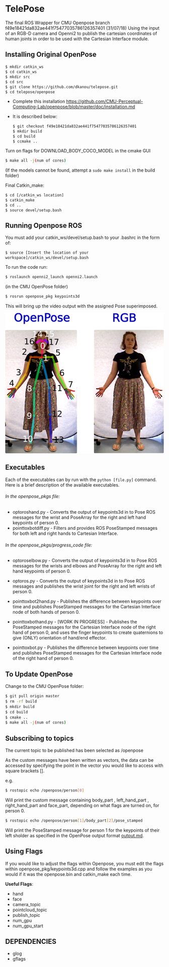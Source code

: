 # TelePose

The final ROS Wrapper for CMU Openpose branch  f49e18421da832ae441f75477035786126357401  (31/07/18) Using the input of an RGB-D camera and Openni2 to publish the cartesian coordinates of human joints in order to be used with the Cartesian Interface module.


## Installing Original OpenPose
``` 
$ mkdir catkin_ws 
$ cd catkin_ws 
$ mkdir src 
$ cd src 
$ git clone https://github.com/dkanou/telepose.git 
$ cd telepose/openpose
```

* Complete this installation https://github.com/CMU-Perceptual-Computing-Lab/openpose/blob/master/doc/installation.md
* It is described below:

    ```$ git clone https://github.com/CMU-Perceptual-Computing-Lab/openpose
    $ git checkout f49e18421da832ae441f75477035786126357401 
    $ mkdir build 
    $ cd build 
    $ ccmake .. 
Turn on flags for DOWNLOAD_BODY_COCO_MODEL in the cmake GUI
```bash
$ make all -j(num of cores)
```
(If the models cannot be found, attempt a `sudo make install` in the build folder)


Final Catkin_make:

``` 
$ cd [/catkin_ws location]
$ catkin_make
$ cd .. 
$ source devel/setup.bash 
```

## Running Openpose ROS
You must add your catkin_ws/devel/setup.bash to your .bashrc in the form of:

``` 
$ source [Insert the location of your workspace]/catkin_ws/devel/setup.bash 
```

To run the code run: 

```bash
$ roslaunch openni2_launch openni2.launch
```

(in the CMU OpenPose folder) 
```bash 
$ rosrun openpose_pkg keypoints3d
```

This will bring up the video output with the assigned Pose superimposed.

![Full Body OpenPose](/images/fullbody.png)

## Executables

Each of the executables can by run with the `python [file.py]` command. Here is a brief description of the available executables.

###### In the openpose_pkgs file:

- optoroshand.py - Converts the output of keypoints3d in to Pose ROS messages for the wrist and PoseArray for the right and left hand keypoints of person 0.
- pointtoxbotdiff.py - Filters and provides ROS PoseStamped messages for both left and right hands to Cartesian Interface.

###### In the openpose_pkgs/progress_code file:
- optoroselbow.py - Converts the output of keypoints3d in to Pose ROS messages for the wrists and elbows and PoseArray for the right and left hand keypoints of person 0.
- optoros.py - Converts the output of keypoints3d in to Pose ROS messages and publishes the wrist joint for the right and left wrists of person 0. 

- pointtoxbot2hand.py - Publishes the difference between keypoints over time and publishes PoseStamped messages for the Cartesian Interface node of both hands of person 0.

- pointtoxbothand.py - [WORK IN PROGRESS] - Publishes the PoseStamped messages for the Cartesian Interface node of the right hand of person 0, and uses the finger keypoints to create quaternions to give (ONLY) orientation of hand/end effector.
- pointtoxbot.py - Publishes the difference between keypoints over time and publishes PoseStamped messages for the Cartesian Interface node of the right hand of person 0.



## To Update OpenPose

Change to the CMU OpenPose folder:
```bash
$ git pull origin master 
$ rm -rf build 
$ mkdir build 
$ cd build 
$ cmake .. 
$ make all -j(num of cores) 
```

## Subscribing to topics

The current topic to be published has been selected as /openpose

As the custom messages have been written as vectors, the data can be accessed by specifying the point in the vector you would like to access with square brackets [].

e.g.

```bash
$ rostopic echo /openpose/person[0] 
```

Will print the custom message containing body_part , left_hand_part , right_hand_part and face_part, depending on what flags are turned on, for person 0.

```bash 
$ rostopic echo /openpose/person[1]/body_part[2]/pose_stamped 
```

Will print the PoseStamped message for person 1 for the keypoints of their left sholder as specified in the OpenPose output format [output.md](https://github.com/CMU-Perceptual-Computing-Lab/openpose/blob/master/doc/output.md).

## Using Flags
If you would like to adjust the flags within Openpose, you must edit the flags within openpose_pkg/keypoints3d.cpp and follow the examples as you would if it was the openpose.bin and catkin_make each time.

**Useful Flags**:

- hand
- face
- camera_topic
- pointcloud_topic
- publish_topic
- num_gpu
- num_gpu_start

## DEPENDENCIES
- glog
- gflags

